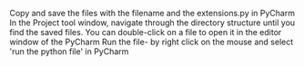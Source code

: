 Copy and save the files with the filename and the extensions.py in PyCharm
In the Project tool window, navigate through the directory structure until you find the saved files. 
You can double-click on a file to open it in the editor window of the PyCharm
Run the file- by right click on the mouse and select 'run the python file' in PyCharm 


